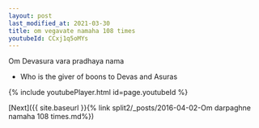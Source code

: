 ```yaml
---
layout: post
last_modified_at: 2021-03-30
title: om vegavate namaha 108 times
youtubeId: CCxj1q5oMYs
---
```

 
 
Om Devasura vara pradhaya nama 
 
 -  Who is the giver of boons to Devas and Asuras 
 
  
 
  
 
 
 
 
 
 


{% include youtubePlayer.html id=page.youtubeId %}
 
[Next]({{ site.baseurl }}{% link  split2/_posts/2016-04-02-Om darpaghne namaha 108 times.md%})
 
